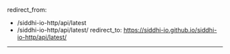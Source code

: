 redirect_from:
  - /siddhi-io-http/api/latest
  - /siddhi-io-http/api/latest/
redirect_to: https://siddhi-io.github.io/siddhi-io-http/api/latest/
---
